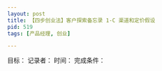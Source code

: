 ```yaml
---
layout: post
title: 【四步创业法】客户探索备忘录 1-C 渠道和定价假设
pid: 519
tags: [产品经理, 创业]

---
```


目标：
记录者：
时间：
完成条件：


